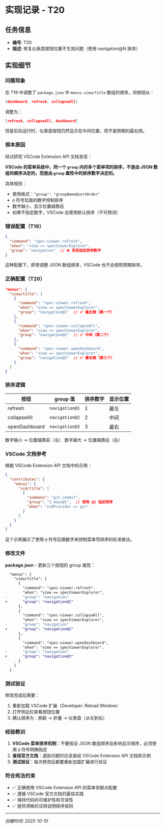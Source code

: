 # 实现记录 - T20

## 任务信息
- **编号**: T20
- **描述**: 修复仪表盘按钮位置不生效问题（使用 navigation@N 排序）

## 实现细节

### 问题现象

在 T19 中调整了 `package.json` 中 `menus.view/title` 数组的顺序，将按钮从：
```json
[dashboard, refresh, collapseAll]
```

调整为：
```json
[refresh, collapseAll, dashboard]
```

但是实际运行时，仪表盘按钮仍然显示在中间位置，而不是预期的最右侧。

### 根本原因

经过研究 VSCode Extension API 文档发现：

**VSCode 的菜单系统中，同一个 `group` 内的多个菜单项的排序，不是由 JSON 数组的顺序决定的，而是由 `group` 属性中的排序数字决定的。**

具体规则：
- 使用格式：`"group": "groupName@sortOrder"`
- `@` 符号后面的数字控制排序
- 数字越小，显示位置越靠前
- 如果不指定数字，VSCode 会使用默认排序（不可预测）

### 错误配置（T19）

```json
{
  "command": "spec-viewer.refresh",
  "when": "view == specViewerExplorer",
  "group": "navigation"  // ❌ 没有指定排序数字
}
```

这种配置下，即使调整 JSON 数组顺序，VSCode 也不会按照预期排序。

### 正确配置（T20）

```json
"menus": {
  "view/title": [
    {
      "command": "spec-viewer.refresh",
      "when": "view == specViewerExplorer",
      "group": "navigation@1"  // ✅ 最左侧（第一个）
    },
    {
      "command": "spec-viewer.collapseAll",
      "when": "view == specViewerExplorer",
      "group": "navigation@2"  // ✅ 中间（第二个）
    },
    {
      "command": "spec-viewer.openDashboard",
      "when": "view == specViewerExplorer",
      "group": "navigation@3"  // ✅ 最右侧（第三个）
    }
  ]
}
```

### 排序逻辑

| 按钮          | group 值       | 排序数字 | 显示位置 |
| ------------- | -------------- | -------- | -------- |
| refresh       | `navigation@1` | 1        | 最左     |
| collapseAll   | `navigation@2` | 2        | 中间     |
| openDashboard | `navigation@3` | 3        | 最右     |

数字越小 → 位置越靠前（左）
数字越大 → 位置越靠后（右）

### VSCode 文档参考

根据 VSCode Extension API 文档中的示例：

```json
{
  "contributes": {
    "menus": {
      "scm/title": [
        {
          "submenu": "git.commit",
          "group": "2_main@1",  // 使用 @1 指定排序
          "when": "scmProvider == git"
        }
      ]
    }
  }
}
```

这个示例展示了使用 `@` 符号后跟数字来控制菜单项排序的标准做法。

### 修改文件

**package.json** - 更新三个按钮的 group 属性：

```diff
  "menus": {
    "view/title": [
      {
        "command": "spec-viewer.refresh",
        "when": "view == specViewerExplorer",
-       "group": "navigation"
+       "group": "navigation@1"
      },
      {
        "command": "spec-viewer.collapseAll",
        "when": "view == specViewerExplorer",
-       "group": "navigation"
+       "group": "navigation@2"
      },
      {
        "command": "spec-viewer.openDashboard",
        "when": "view == specViewerExplorer",
-       "group": "navigation"
+       "group": "navigation@3"
      }
    ]
  }
```

### 测试验证

修改完成后需要：
1. 重新加载 VSCode 扩展（Developer: Reload Window）
2. 打开侧边栏查看按钮位置
3. 确认顺序为：刷新 → 折叠 → 仪表盘（从左到右）

### 经验教训

1. **VSCode 菜单排序机制**：不要假设 JSON 数组顺序会影响显示顺序，必须使用 `@` 符号明确指定
2. **查阅官方文档**：遇到问题时应该查阅 VSCode Extension API 文档和示例
3. **测试验证**：每次修改后都要重新加载扩展进行验证

### 符合宪法约束

- ✅ 正确使用 VSCode Extension API 的菜单贡献点配置
- ✅ 遵循 VSCode 官方文档的最佳实践
- ✅ 保持代码的可维护性和可读性
- ✅ 提供清晰的注释说明排序规则

---
*创建时间: 2025-10-10*
